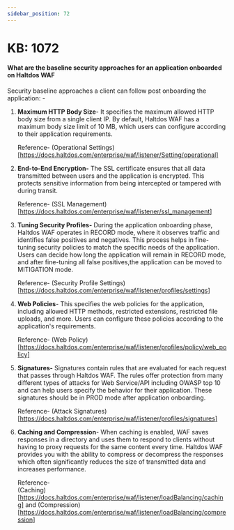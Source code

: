 ```yaml
---
sidebar_position: 72
---
```


# KB: 1072

#### **What are the baseline security approaches for an application onboarded on Haltdos WAF**

Security baseline approaches a client can follow post onboarding the
application: -

1. **Maximum HTTP Body Size**- It specifies the maximum allowed HTTP body size from a single client IP. By default, Haltdos WAF has a maximum body size limit of 10 MB, which users can configure according to their application requirements.

   Reference- (Operational Settings)[https://docs.haltdos.com/enterprise/waf/listener/Setting/operational]

2. **End-to-End Encryption-** The SSL certificate ensures that all data transmitted between users and the application is encrypted. This protects sensitive information from being intercepted or tampered with during transit.

   Reference- (SSL Management)[https://docs.haltdos.com/enterprise/waf/listener/ssl_management]

3. **Tuning Security Profiles-** During the application onboarding phase, Haltdos WAF operates in RECORD mode, where it observes traffic and identifies false positives and negatives. This process helps in fine-tuning security policies to match the specific needs of the application. Users can decide how long the application will remain in RECORD mode, and after fine-tuning all false positives,the application can be moved to MITIGATION mode.

   Reference- (Security Profile Settings)[https://docs.haltdos.com/enterprise/waf/listener/profiles/settings]

4. **Web Policies**- This specifies the web policies for the application, including allowed HTTP methods, restricted extensions, restricted file uploads, and more. Users can configure these policies according to the application's requirements.

   Reference- (Web Policy)[https://docs.haltdos.com/enterprise/waf/listener/profiles/policy/web_policy]

5. **Signatures-** Signatures contain rules that are evaluated for each request that passes through Haltdos WAF. The rules offer protection from many different types of attacks for Web Service/API including OWASP top 10 and can help users specify the behavior for their application. These signatures should be in PROD mode after application onboarding.

   Reference- (Attack Signatures)[https://docs.haltdos.com/enterprise/waf/listener/profiles/signatures]

6. **Caching and Compression**- When caching is enabled, WAF saves responses in a directory and uses them to respond to clients without having to proxy requests for the same content every time. Haltdos WAF provides you with the ability to compress or decompress the responses which often significantly reduces the size of transmitted data and increases performance.

   Reference- <br/>
   (Caching)[https://docs.haltdos.com/enterprise/waf/listener/loadBalancing/caching] and (Compression)[https://docs.haltdos.com/enterprise/waf/listener/loadBalancing/compression]
